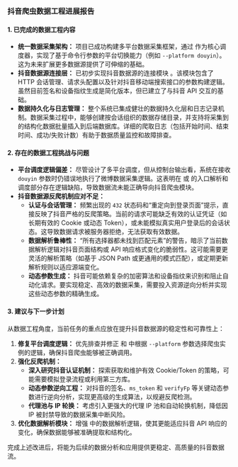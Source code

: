 ### 抖音爬虫数据工程进展报告

#### 1. 已完成的数据工程内容

*   **统一数据采集架构：** 项目已成功构建多平台数据采集框架，通过 <mcfile name="multi_platform_crawler.py" path="multi_platform_crawler.py"></mcfile> 作为核心调度器，实现了基于命令行参数的平台切换能力（例如 `--platform douyin`）。这为未来扩展更多数据源提供了可伸缩的基础。
*   **抖音数据源连接层：** 已初步实现抖音数据源的连接模块 <mcfile name="douyin_spider.py" path="crawler/douyin_spider.py"></mcfile>。该模块包含了 HTTP 会话管理、请求头配置以及针对抖音移动端搜索接口的参数构建逻辑。虽然目前签名和设备指纹生成是简化版本，但已建立了与抖音 API 交互的基础。
*   **数据持久化与日志管理：** 整个系统已集成健壮的数据持久化层和日志记录机制。数据采集过程中，能够创建按会话组织的数据存储目录，并支持将采集到的结构化数据批量插入到后端数据库。详细的爬取日志（包括开始时间、结束时间、成功/失败计数）有助于数据质量监控和故障排查。

#### 2. 存在的数据工程挑战与问题

*   **平台调度逻辑偏差：** 尽管设计了多平台调度，但从控制台输出看，系统在接收 `douyin` 参数时仍错误地执行了微博数据采集逻辑。这表明在 <mcfile name="main.py" path="main.py"></mcfile> 或 <mcfile name="multi_platform_crawler.py" path="multi_platform_crawler.py"></mcfile> 的入口解析和调度部分存在逻辑缺陷，导致数据流未能正确导向抖音爬虫模块。
*   **抖音数据源反爬机制应对不足：**
    *   **认证与会话管理：** 频繁出现的 `432` 状态码和“重定向到登录页面”提示，直接反映了抖音严格的反爬策略。当前的请求可能缺乏有效的认证凭证（如长期有效的 Cookie 或动态 Token），或未能模拟真实用户登录后的会话状态。这导致数据请求被服务器拒绝，无法获取有效数据。
    *   **数据解析鲁棒性：** “所有选择器都未找到匹配元素”的警告，暗示了当前数据解析逻辑对抖音页面结构或 API 响应格式变化的脆弱性。这可能需要更灵活的解析策略（如基于 JSON Path 或更通用的模式匹配），或定期更新解析规则以适应源端变化。
    *   **动态参数生成：** 抖音可能依赖复杂的加密算法和设备指纹来识别和阻止自动化请求。要实现稳定、高效的数据采集，需要投入资源逆向分析并实现这些动态参数的精确生成。

#### 3. 建议与下一步计划

从数据工程角度，当前任务的重点应放在提升抖音数据源的稳定性和可靠性上：

1.  **修复平台调度逻辑：** 优先排查并修正 <mcfile name="main.py" path="main.py"></mcfile> 和 <mcfile name="multi_platform_crawler.py" path="multi_platform_crawler.py"></mcfile> 中根据 `--platform` 参数选择爬虫实例的逻辑，确保抖音爬虫能够被正确调用。
2.  **强化反爬机制：**
    *   **深入研究抖音认证机制：** 探索获取和维护有效 Cookie/Token 的策略，可能需要模拟登录流程或利用第三方库。
    *   **动态参数逆向工程：** 对抖音的签名、`ms_token` 和 `verifyFp` 等关键动态参数进行逆向分析，实现更高级的生成算法，以规避反爬检测。
    *   **代理池与 IP 轮换：** 考虑引入更强大的代理 IP 池和自动轮换机制，降低因 IP 被封禁导致的数据采集中断风险。
3.  **优化数据解析模块：** 增强 <mcfile name="douyin_spider.py" path="crawler/douyin_spider.py"></mcfile> 中的数据解析逻辑，使其更能适应抖音 API 响应的变化，确保数据能够被准确提取和结构化。

完成上述改进后，将能为后续的数据分析和应用提供更稳定、高质量的抖音数据流。